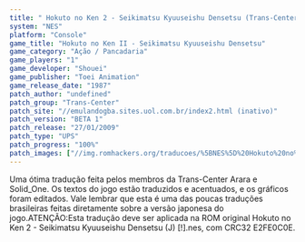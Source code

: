 ```yaml
---
title: " Hokuto no Ken 2 - Seikimatsu Kyuuseishu Densetsu (Trans-Center)"
system: "NES"
platform: "Console"
game_title: "Hokuto no Ken II - Seikimatsu Kyuuseishu Densetsu"
game_category: "Ação / Pancadaria"
game_players: "1"
game_developer: "Shouei"
game_publisher: "Toei Animation"
game_release_date: "1987"
patch_author: "undefined"
patch_group: "Trans-Center"
patch_site: "//emulandogba.sites.uol.com.br/index2.html (inativo)"
patch_version: "BETA 1"
patch_release: "27/01/2009"
patch_type: "UPS"
patch_progress: "100%"
patch_images: ["//img.romhackers.org/traducoes/%5BNES%5D%20Hokuto%20no%20Ken%202%20-%20Seikimatsu%20Kyuuseishu%20Densetsu%20-%20Trans-Center%20-%201.png","//img.romhackers.org/traducoes/%5BNES%5D%20Hokuto%20no%20Ken%202%20-%20Seikimatsu%20Kyuuseishu%20Densetsu%20-%20Trans-Center%20-%202.png","//img.romhackers.org/traducoes/%5BNES%5D%20Hokuto%20no%20Ken%202%20-%20Seikimatsu%20Kyuuseishu%20Densetsu%20-%20Trans-Center%20-%203.png"]
---
```

Uma ótima tradução feita pelos membros da Trans-Center Arara e Solid_One. Os textos do jogo estão traduzidos e acentuados, e os gráficos foram editados. Vale lembrar que esta é uma das poucas traduções brasileiras feitas diretamente sobre a versão japonesa do jogo.ATENÇÃO:Esta tradução deve ser aplicada na ROM original Hokuto no Ken 2 - Seikimatsu Kyuuseishu Densetsu (J) [!].nes, com CRC32 E2FE0C0E.